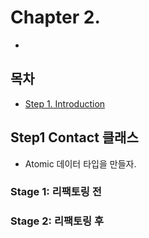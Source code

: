 # Chapter 2. 
- 

## 목차
- [Step 1. Introduction](#step1-introduction)

## Step1 Contact 클래스
- Atomic 데이터 타입을 만들자.

### Stage 1: 리팩토링 전  
  
### Stage 2: 리팩토링 후


                                                                                               

